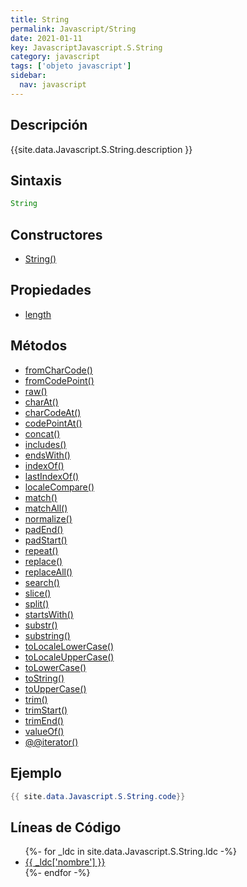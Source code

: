 ```yaml
---
title: String
permalink: Javascript/String
date: 2021-01-11
key: JavascriptJavascript.S.String
category: javascript
tags: ['objeto javascript']
sidebar: 
  nav: javascript
---
```


## Descripción
{{site.data.Javascript.S.String.description }}

## Sintaxis
~~~javascript
String
~~~

## Constructores
* [String()](/Javascript/String/String/)

## Propiedades
* [length](/Javascript/String/length)

## Métodos
* [fromCharCode()](/Javascript/String/fromCharCode)
* [fromCodePoint()](/Javascript/String/fromCodePoint)
* [raw()](/Javascript/String/raw)
* [charAt()](/Javascript/String/charAt)
* [charCodeAt()](/Javascript/String/charCodeAt)
* [codePointAt()](/Javascript/String/codePointAt)
* [concat()](/Javascript/String/concat)
* [includes()](/Javascript/String/includes)
* [endsWith()](/Javascript/String/endsWith)
* [indexOf()](/Javascript/String/indexOf)
* [lastIndexOf()](/Javascript/String/lastIndexOf)
* [localeCompare()](/Javascript/String/localeCompare)
* [match()](/Javascript/String/match)
* [matchAll()](/Javascript/String/matchAll)
* [normalize()](/Javascript/String/normalize)
* [padEnd()](/Javascript/String/padEnd)
* [padStart()](/Javascript/String/padStart)
* [repeat()](/Javascript/String/repeat)
* [replace()](/Javascript/String/replace)
* [replaceAll()](/Javascript/String/replaceAll)
* [search()](/Javascript/String/search)
* [slice()](/Javascript/String/slice)
* [split()](/Javascript/String/split)
* [startsWith()](/Javascript/String/startsWith)
* [substr()](/Javascript/String/substr)
* [substring()](/Javascript/String/substring)
* [toLocaleLowerCase()](/Javascript/String/toLocaleLowerCase)
* [toLocaleUpperCase()](/Javascript/String/toLocaleUpperCase)
* [toLowerCase()](/Javascript/String/toLowerCase)
* [toString()](/Javascript/String/toString)
* [toUpperCase()](/Javascript/String/toUpperCase)
* [trim()](/Javascript/String/trim)
* [trimStart()](/Javascript/String/trimStart)
* [trimEnd()](/Javascript/String/trimEnd)
* [valueOf()](/Javascript/String/valueOf)
* [@@iterator()](/Javascript/String/@@iterator)

## Ejemplo
~~~java
{{ site.data.Javascript.S.String.code}}
~~~

## Líneas de Código
<ul>
{%- for _ldc in site.data.Javascript.S.String.ldc -%}
   <li>
       <a href="{{_ldc['url'] }}">{{ _ldc['nombre'] }}</a>
   </li>
{%- endfor -%}
</ul>
